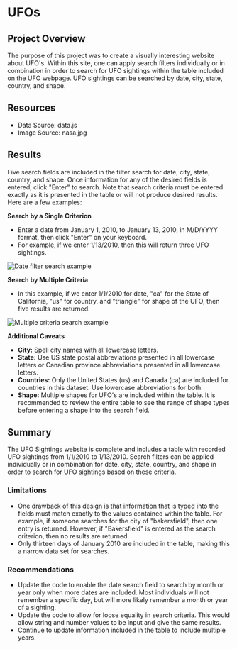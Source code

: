 # UFOs
## Project Overview
The purpose of this project was to create a visually interesting website about UFO's.  Within this site, one can apply search filters individually or in combination in order to search for UFO sightings within the table included on the UFO webpage.  UFO sightings can be searched by date, city, state, country, and shape.

## Resources
- Data Source: data.js
- Image Source: nasa.jpg

## Results
Five search fields are included in the filter search for date, city, state, country, and shape. Once information for any of the desired fields is entered, click "Enter" to search.  Note that search criteria must be entered exactly as it is presented in the table or will not produce desired results.  Here are a few examples:

**Search by a Single Criterion**

 - Enter a date from January 1, 2010, to January 13, 2010, in M/D/YYYY format, then click "Enter" on your keyboard.
 - For example, if we enter 1/13/2010, then this will return three UFO sightings.

![Date filter search example](https://user-images.githubusercontent.com/95387273/156804458-5fa9a762-6bb6-4ccd-97a5-52c0cdb1aa0c.png)

**Search by Multiple Criteria**

 - In this example, if we enter 1/1/2010 for date, "ca" for the State of California, "us" for country, and "triangle" for shape of the UFO, then five results are returned.

![Multiple criteria search example](https://user-images.githubusercontent.com/95387273/156807815-807f1efc-4222-4f8c-baca-562970be9313.png)

**Additional Caveats**
 - **City:**  Spell city names with all lowercase letters.
 - **State:**  Use US state postal abbreviations presented in all lowercase letters or Canadian province abbreviations presented in all lowercase letters.
 - **Countries:**  Only the United States (us) and Canada (ca) are included for countries in this dataset.  Use lowercase abbreviations for both.
 - **Shape:**  Multiple shapes for UFO's are included within the table.  It is recommended to review the entire table to see the range of shape types before entering a shape into the search field.


## Summary
The UFO Sightings website is complete and includes a table with recorded UFO sightings from 1/1/2010 to 1/13/2010.  Search filters can be applied individually or in combination for date, city, state, country, and shape in order to search for UFO sightings based on these criteria.
### Limitations
- One drawback of this design is that information that is typed into the fields must match exactly to the values contained within the table. For example, if someone searches for the city of "bakersfield", then one entry is returned.  However, if "Bakersfield" is entered as the search criterion, then no results are returned.
- Only thirteen days of January 2010 are included in the table, making this a narrow data set for searches.
### Recommendations
- Update the code to enable the date search field to search by month or year only when more dates are included.  Most individuals will not remember a specific day, but will more likely remember a month or year of a sighting.
- Update the code to allow for loose equality in search criteria.  This would allow string and number values to be input and give the same results.
- Continue to update information included in the table to include multiple years.

